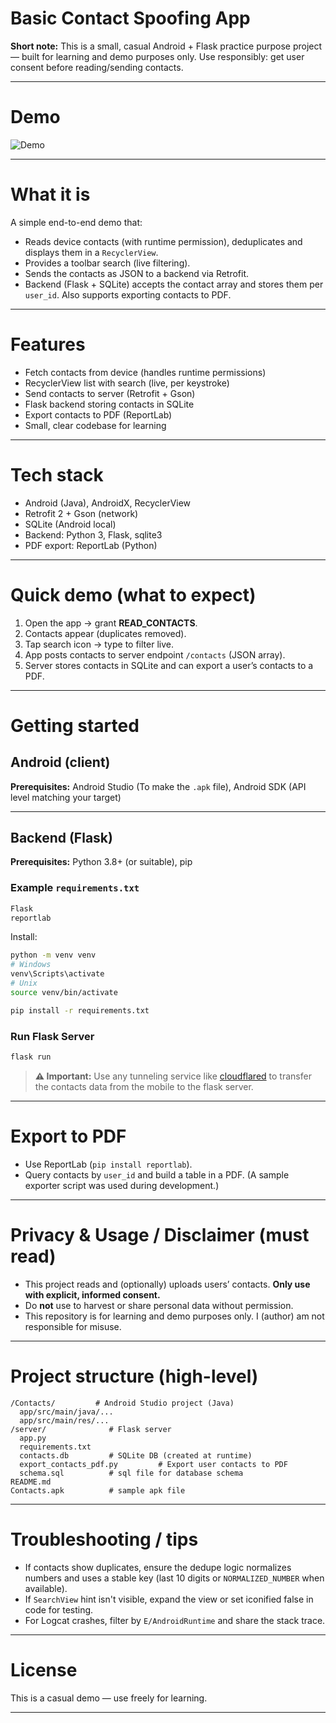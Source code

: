 # Basic Contact Spoofing App

**Short note:** This is a small, casual Android + Flask practice purpose project — built for learning and demo purposes only. Use responsibly: get user consent before reading/sending contacts.

---

# Demo
![Demo](Demo.gif)

---
# What it is
A simple end-to-end demo that:
- Reads device contacts (with runtime permission), deduplicates and displays them in a `RecyclerView`.
- Provides a toolbar search (live filtering).
- Sends the contacts as JSON to a backend via Retrofit.
- Backend (Flask + SQLite) accepts the contact array and stores them per `user_id`. Also supports exporting contacts to PDF.

---

# Features
- Fetch contacts from device (handles runtime permissions)
- RecyclerView list with search (live, per keystroke)
- Send contacts to server (Retrofit + Gson)
- Flask backend storing contacts in SQLite
- Export contacts to PDF (ReportLab)
- Small, clear codebase for learning

---

# Tech stack
- Android (Java), AndroidX, RecyclerView
- Retrofit 2 + Gson (network)
- SQLite (Android local)
- Backend: Python 3, Flask, sqlite3
- PDF export: ReportLab (Python)

---

# Quick demo (what to expect)
1. Open the app → grant **READ_CONTACTS**.
2. Contacts appear (duplicates removed).
3. Tap search icon → type to filter live.
4. App posts contacts to server endpoint `/contacts` (JSON array).
5. Server stores contacts in SQLite and can export a user’s contacts to a PDF.

---

# Getting started

## Android (client)
**Prerequisites:** Android Studio (To make the `.apk` file), Android SDK (API level matching your target)

---

## Backend (Flask)
**Prerequisites:** Python 3.8+ (or suitable), pip

### Example `requirements.txt`
```bash
Flask
reportlab
```

Install:
```bash
python -m venv venv
# Windows
venv\Scripts\activate
# Unix
source venv/bin/activate

pip install -r requirements.txt
```

### Run Flask Server
```bash
flask run
```
> **⚠️ Important:**  Use any tunneling service like [cloudflared](https://developers.cloudflare.com/cloudflare-one/connections/connect-networks/downloads/) to transfer the contacts data from the mobile to the flask server.

---

# Export to PDF
- Use ReportLab (`pip install reportlab`).
- Query contacts by `user_id` and build a table in a PDF. (A sample exporter script was used during development.)

---

# Privacy & Usage / Disclaimer (must read)
- This project reads and (optionally) uploads users’ contacts. **Only use with explicit, informed consent.**
- Do **not** use to harvest or share personal data without permission.
- This repository is for learning and demo purposes only. I (author) am not responsible for misuse.

---

# Project structure (high-level)
```
/Contacts/         # Android Studio project (Java)
  app/src/main/java/...
  app/src/main/res/...
/server/              # Flask server
  app.py
  requirements.txt
  contacts.db         # SQLite DB (created at runtime)
  export_contacts_pdf.py         # Export user contacts to PDF
  schema.sql          # sql file for database schema
README.md
Contacts.apk          # sample apk file
```

---

# Troubleshooting / tips
- If contacts show duplicates, ensure the dedupe logic normalizes numbers and uses a stable key (last 10 digits or `NORMALIZED_NUMBER` when available).
- If `SearchView` hint isn't visible, expand the view or set iconified false in code for testing.
- For Logcat crashes, filter by `E/AndroidRuntime` and share the stack trace.

---

# License
This is a casual demo — use freely for learning.  

---
